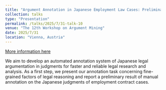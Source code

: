 ```yaml
---
title: "Argument Annotation in Japanese Employment Law Cases: Preliminary Results "
collection: talks
type: "Presentation"
permalink: /talks/2025/7/31-talk-10
venue: "The 12th Workshop on Argument Mining"
date: 2025/7/31
location: "Vienna, Austria"
---
```


[More information here](https://argmining-org.github.io/2025/index.html)

We aim to develop an automated annotation system of Japanese legal argumentation in judgments for faster and reliable legal research and analysis. As a first step, we present our annotation task concerning fine-grained factors of legal reasoning and report a preliminary result of manual annotation on the Japanese judgments of employment contract cases. 
